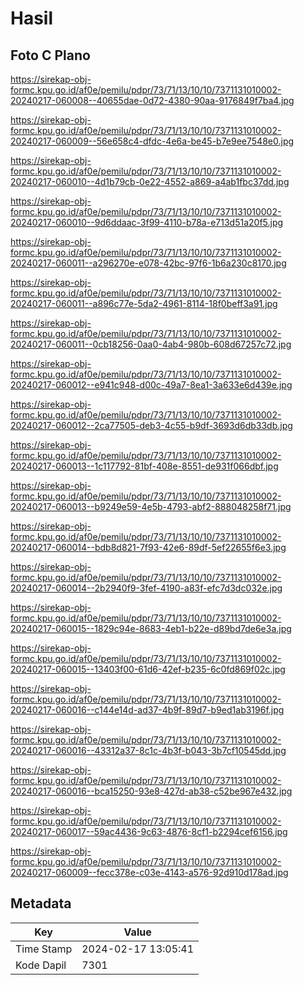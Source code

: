 # Hasil

## Foto C Plano

https://sirekap-obj-formc.kpu.go.id/af0e/pemilu/pdpr/73/71/13/10/10/7371131010002-20240217-060008--40655dae-0d72-4380-90aa-9176849f7ba4.jpg

https://sirekap-obj-formc.kpu.go.id/af0e/pemilu/pdpr/73/71/13/10/10/7371131010002-20240217-060009--56e658c4-dfdc-4e6a-be45-b7e9ee7548e0.jpg

https://sirekap-obj-formc.kpu.go.id/af0e/pemilu/pdpr/73/71/13/10/10/7371131010002-20240217-060010--4d1b79cb-0e22-4552-a869-a4ab1fbc37dd.jpg

https://sirekap-obj-formc.kpu.go.id/af0e/pemilu/pdpr/73/71/13/10/10/7371131010002-20240217-060010--9d6ddaac-3f99-4110-b78a-e713d51a20f5.jpg

https://sirekap-obj-formc.kpu.go.id/af0e/pemilu/pdpr/73/71/13/10/10/7371131010002-20240217-060011--a296270e-e078-42bc-97f6-1b6a230c8170.jpg

https://sirekap-obj-formc.kpu.go.id/af0e/pemilu/pdpr/73/71/13/10/10/7371131010002-20240217-060011--a896c77e-5da2-4961-8114-18f0beff3a91.jpg

https://sirekap-obj-formc.kpu.go.id/af0e/pemilu/pdpr/73/71/13/10/10/7371131010002-20240217-060011--0cb18256-0aa0-4ab4-980b-608d67257c72.jpg

https://sirekap-obj-formc.kpu.go.id/af0e/pemilu/pdpr/73/71/13/10/10/7371131010002-20240217-060012--e941c948-d00c-49a7-8ea1-3a633e6d439e.jpg

https://sirekap-obj-formc.kpu.go.id/af0e/pemilu/pdpr/73/71/13/10/10/7371131010002-20240217-060012--2ca77505-deb3-4c55-b9df-3693d6db33db.jpg

https://sirekap-obj-formc.kpu.go.id/af0e/pemilu/pdpr/73/71/13/10/10/7371131010002-20240217-060013--1c117792-81bf-408e-8551-de931f066dbf.jpg

https://sirekap-obj-formc.kpu.go.id/af0e/pemilu/pdpr/73/71/13/10/10/7371131010002-20240217-060013--b9249e59-4e5b-4793-abf2-888048258f71.jpg

https://sirekap-obj-formc.kpu.go.id/af0e/pemilu/pdpr/73/71/13/10/10/7371131010002-20240217-060014--bdb8d821-7f93-42e6-89df-5ef22655f6e3.jpg

https://sirekap-obj-formc.kpu.go.id/af0e/pemilu/pdpr/73/71/13/10/10/7371131010002-20240217-060014--2b2940f9-3fef-4190-a83f-efc7d3dc032e.jpg

https://sirekap-obj-formc.kpu.go.id/af0e/pemilu/pdpr/73/71/13/10/10/7371131010002-20240217-060015--1829c94e-8683-4eb1-b22e-d89bd7de6e3a.jpg

https://sirekap-obj-formc.kpu.go.id/af0e/pemilu/pdpr/73/71/13/10/10/7371131010002-20240217-060015--13403f00-61d6-42ef-b235-6c0fd869f02c.jpg

https://sirekap-obj-formc.kpu.go.id/af0e/pemilu/pdpr/73/71/13/10/10/7371131010002-20240217-060016--c144e14d-ad37-4b9f-89d7-b9ed1ab3196f.jpg

https://sirekap-obj-formc.kpu.go.id/af0e/pemilu/pdpr/73/71/13/10/10/7371131010002-20240217-060016--43312a37-8c1c-4b3f-b043-3b7cf10545dd.jpg

https://sirekap-obj-formc.kpu.go.id/af0e/pemilu/pdpr/73/71/13/10/10/7371131010002-20240217-060016--bca15250-93e8-427d-ab38-c52be967e432.jpg

https://sirekap-obj-formc.kpu.go.id/af0e/pemilu/pdpr/73/71/13/10/10/7371131010002-20240217-060017--59ac4436-9c63-4876-8cf1-b2294cef6156.jpg

https://sirekap-obj-formc.kpu.go.id/af0e/pemilu/pdpr/73/71/13/10/10/7371131010002-20240217-060009--fecc378e-c03e-4143-a576-92d910d178ad.jpg


## Metadata

| Key        | Value               |
| ---------- | ------------------- |
| Time Stamp | 2024-02-17 13:05:41 |
| Kode Dapil | 7301                |



